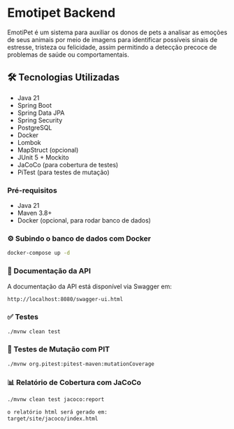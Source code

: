 # Emotipet Backend

EmotiPet é um sistema para auxiliar os donos de pets a analisar as emoções de seus animais por meio de imagens para identificar possíveis sinais de estresse, tristeza ou felicidade, assim permitindo a detecção precoce de problemas de saúde ou comportamentais.

## 🛠️ Tecnologias Utilizadas

- Java 21
- Spring Boot
- Spring Data JPA
- Spring Security
- PostgreSQL
- Docker
- Lombok
- MapStruct (opcional)
- JUnit 5 + Mockito
- JaCoCo (para cobertura de testes)
- PiTest (para testes de mutação)
  
### Pré-requisitos

- Java 21
- Maven 3.8+
- Docker (opcional, para rodar banco de dados)

### ⚙️ Subindo o banco de dados com Docker

```bash
docker-compose up -d
```

### 📄 Documentação da API
A documentação da API está disponível via Swagger em:

```bash
http://localhost:8080/swagger-ui.html
```

### ✅ Testes
```bash
./mvnw clean test 
```

### 🧬 Testes de Mutação com PIT

```bash
./mvnw org.pitest:pitest-maven:mutationCoverage
```

### 📊 Relatório de Cobertura com JaCoCo

```bash
./mvnw clean test jacoco:report

o relatório html será gerado em:
target/site/jacoco/index.html
```






